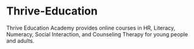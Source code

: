 # Thrive-Education
Thrive Education Academy provides online courses in HR, Literacy, Numeracy, Social Interaction, and Counseling Therapy for young people and adults.
